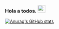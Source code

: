 ### Hola a todos.  <img src="https://media.giphy.com/media/hvRJCLFzcasrR4ia7z/giphy.gif" width="25px">

[![Anurag's GitHub stats](https://github-readme-stats.vercel.app/api?username=zl1te)](https://github.com/zl1te/github-readme-stats)

                



<!--
**zl1te/zl1te** is a ✨ _special_ ✨ repository because its `README.md` (this file) appears on your GitHub profile.

Here are some ideas to get you started:

- 🔭 I’m currently working on ...
- 🌱 I’m currently learning ...
- 👯 I’m looking to collaborate on ...
- 🤔 I’m looking for help with ...
- 💬 Ask me about ...
- 📫 How to reach me: ...
- 😄 Pronouns: ...
- ⚡ Fun fact: ...
-->
